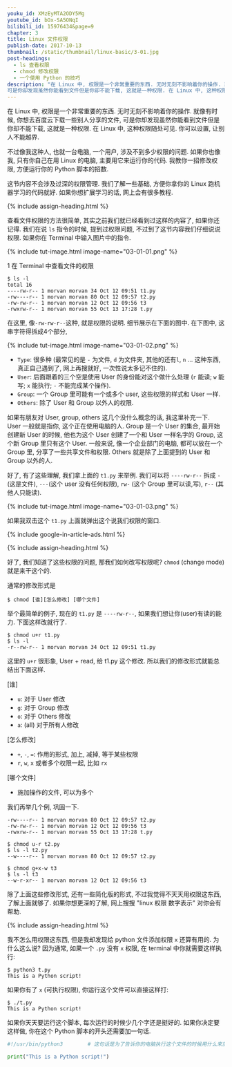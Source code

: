 ```yaml
---
youku_id: XMzEyMTA2ODY5Mg
youtube_id: bOx-SA5ONqI
bilibili_id: 15976434&page=9
chapter: 3
title: Linux 文件权限
publish-date: 2017-10-13
thumbnail: /static/thumbnail/linux-basic/3-01.jpg
post-headings:
  - ls 查看权限
  - chmod 修改权限
  - 一个使用 Python 的技巧
description: "在 Linux 中, 权限是一个非常重要的东西. 无时无刻不影响着你的操作. 就像有时候, 你想去百度云下载一些别人分享的文件,
可是你却发现虽然你能看到文件但是你却不能下载, 这就是一种权限. 在 Linux 中, 这种权限随处可见. 你可以设置, 让别人不能越界."
---
```



在 Linux 中, 权限是一个非常重要的东西. 无时无刻不影响着你的操作. 就像有时候, 你想去百度云下载一些别人分享的文件,
可是你却发现虽然你能看到文件但是你却不能下载, 这就是一种权限. 在 Linux 中, 这种权限随处可见. 你可以设置, 让别人不能越界.

不过像我这种人, 也就一台电脑, 一个用户, 涉及不到多少权限的问题. 如果你也像我, 只有你自己在用 Linux 的电脑,
主要用它来运行你的代码. 我教你一招修改权限, 方便运行你的 Python 脚本的招数.

这节内容不会涉及过深的权限管理. 我们了解一些基础, 方便你拿你的 Linux 跑机器学习的代码就好. 如果你想扩展学习的话, 网上会有很多教程.



{% include assign-heading.html %}

查看文件权限的方法很简单, 其实之前我们就已经看到过这样的内容了, 如果你还记得. 我们在说 `ls` 指令的时候, 提到过权限问题,
不过到了这节内容我们仔细说说权限. 如果你在 Terminal 中输入图片中的指令.

{% include tut-image.html image-name="03-01-01.png" %}

1 在 Terminal 中查看文件的权限

```shell
$ ls -l
total 16
----rw-r-- 1 morvan morvan 34 Oct 12 09:51 t1.py
-rw----r-- 1 morvan morvan 80 Oct 12 09:57 t2.py
-rw-rw-r-- 1 morvan morvan 12 Oct 12 09:56 t3
-rwxrw-r-- 1 morvan morvan 55 Oct 13 17:28 t.py
```

在这里, 像`-rw-rw-r--`这种, 就是权限的说明. 细节展示在下面的图中. 在下图中,
这串字符得拆成4个部分,

{% include tut-image.html image-name="03-01-02.png" %}

* `Type`: 很多种 (最常见的是 `-` 为文件, `d` 为文件夹, 其他的还有`l`, `n` ... 这种东西, 真正自己遇到了, 网上再搜就好, 一次性说太多记不住的).
* `User`: 后面跟着的三个空是使用 User 的身份能对这个做什么处理 (`r` 能读; `w` 能写; `x` 能执行; `-` 不能完成某个操作).
* `Group`: 一个 Group 里可能有一个或多个 user, 这些权限的样式和 User 一样.
* `Others`: 除了 User 和 Group 以外人的权限.

如果有朋友对 User, group, others 这几个没什么概念的话, 我这里补充一下.
User 一般就是指你, 这个正在使用电脑的人. Group 是一个 User 的集合, 最开始创建新 User 的时候, 他也为这个 User 创建了一个和 User 一样名字的 Group, 这个新 Group 里只有这个 User.
一般来说, 像一个企业部门的电脑, 都可以放在一个 Group 里, 分享了一些共享文件和权限. Others 就是除了上面提到的 User 和 Group 以外的人.

好了, 有了这些理解, 我们拿上面的 `t1.py` 来举例.
我们可以将 `----rw-r--` 拆成 `-` (这是文件), `---`(这个 user 没有任何权限), `rw-` (这个 Group 里可以读,写), `r--` (其他人只能读).


{% include tut-image.html image-name="03-01-03.png" %}

如果我双击这个 `t1.py` 上面就弹出这个说我们权限的窗口.








{% include google-in-article-ads.html %}

{% include assign-heading.html %}

好了, 我们知道了这些权限的问题, 那我们如何改写权限呢? `chmod` (change mode) 就是来干这个的.

通常的修改形式是

```shell
$ chmod [谁][怎么修改] [哪个文件]
```

举个最简单的例子, 现在的 `t1.py` 是 `----rw-r--`, 如果我们想让你(user)有读的能力. 下面这样改就行了.

```shell
$ chmod u+r t1.py
$ ls -l
-r--rw-r-- 1 morvan morvan 34 Oct 12 09:51 t1.py
```

这里的 `u+r` 很形象, User + read, 给 t1.py 这个修改. 所以我们的修改形式就能总结出下面这样.

[谁]
* `u`: 对于 User 修改
* `g`: 对于 Group 修改
* `o`: 对于 Others 修改
* `a`: (all) 对于所有人修改

[怎么修改]
* `+`, `-`, `=`: 作用的形式, 加上, 减掉, 等于某些权限
* `r`, `w`, `x` 或者多个权限一起, 比如 `rx`

[哪个文件]
* 施加操作的文件, 可以为多个

我们再举几个例, 巩固一下.

```shell
-rw----r-- 1 morvan morvan 80 Oct 12 09:57 t2.py
-rw-rw-r-- 1 morvan morvan 12 Oct 12 09:56 t3
-rwxrw-r-- 1 morvan morvan 55 Oct 13 17:28 t.py

$ chmod u-r t2.py
$ ls -l t2.py
--w----r-- 1 morvan morvan 80 Oct 12 09:57 t2.py

$ chmod g+x-w t3
$ ls -l t3
--w-r-xr-- 1 morvan morvan 12 Oct 12 09:56 t3
```

除了上面这些修改形式, 还有一些简化版的形式, 不过我觉得不天天用权限这东西, 了解上面就够了.
如果你想更深的了解, 网上搜搜 "linux 权限 数字表示" 对你会有帮助.




{% include assign-heading.html %}

我不怎么用权限这东西, 但是我却发现给 python 文件添加权限 `x` 还算有用的. 为什么这么说?
因为通常, 如果一个 `.py` 没有 `x` 权限, 在 terminal 中你就需要这样执行:

```shell
$ python3 t.py
This is a Python script!
```

如果你有了 `x` (可执行权限), 你运行这个文件可以直接这样打:

```shell
$ ./t.py
This is a Python script!
```

如果你天天要运行这个脚本, 每次运行的时候少几个字还是挺好的. 如果你决定要这样做, 你在这个 Python 脚本的开头还需要加一句话.

```python
#!/usr/bin/python3        # 这句话是为了告诉你的电脑执行这个文件的时候用什么来加载

print("This is a Python script!")
```

